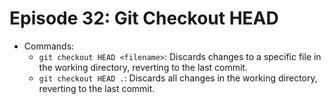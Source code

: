 # Episode 32: Git Checkout HEAD

- Commands:
  - `git checkout HEAD <filename>`: Discards changes to a specific file in the working directory, reverting to the last commit.
  - `git checkout HEAD .`: Discards all changes in the working directory, reverting to the last commit.